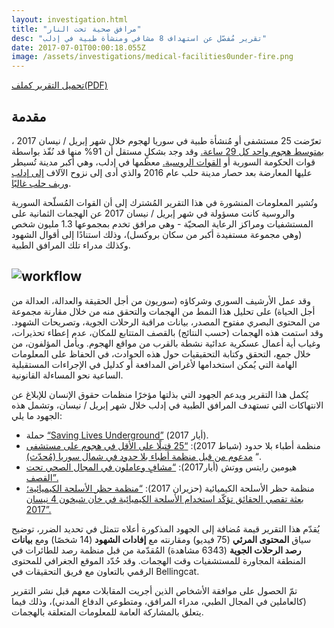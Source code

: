 ```yaml
---
layout: investigation.html
title: "مرافق صحية تحت النار"
desc: "تقرير مُفصّل عن استهداف 8 مشافي ومنشأة طبية في إدلب"
date: 2017-07-01T00:00:18.055Z
image: /assets/investigations/medical-facilities0under-fire.png
---
```


[تحميل التقرير كملف](https://media.syrianarchive.org/owncloud/index.php/s/RqjgNDXozhRSSf4)[(PDF)](https://media.syrianarchive.org/owncloud/index.php/s/RqjgNDXozhRSSf4)

## مقدمة

تعرّضت 25 مستشفى أو مُنشأة طبية في سوريا لهجوم خلال شهر إبريل / نيسان 2017 ، [بمتوسط هجوم واحد كل 29 ساعة.](https://www.theguardian.com/global-development/2017/may/11/doctors-syria-crowdfunding-maintain-underground-field-hospitals) وقد وجد بشكلٍ مستقل أن 91% منها قد نُفّذ بواسطة قوات الحكومة السورية أو [القوات الروسية.](http://foreignpolicy.com/2017/05/31/syria-hospitals-assad-civil-war-russia-usaid/) معظمها في إدلب، وهي أكبر مدينة تُسيطر عليها المعارضة بعد حصار مدينة حلب عام 2016 والذي أدى إلى نزوح الآلاف [إلى إدلب وريف حلب غالبًا](http://www.aljazeera.com/indepth/features/2017/01/displaced-syrians-stuck-limbo-idlib-taiba-camp-170129054623992.html).

وتُشير المعلومات المنشورة في هذا التقرير المُشترك إلى أن القوات المُسلّحة السورية والروسية كانت مسؤولة في شهر إبريل / نيسان 2017 عن الهجمات الثمانية على المستشفيات ومراكز الرعاية الصحيّة - وهي مرافق تخدم بمجموعها 1.3 مليون شخص (وهي مجموعة مستفيدة أكبر من سكان بروكسل)، وذلك استنادًا إلى أقوال الشهود وكذلك مدراء تلك المرافق الطبية.

## ![workflow](/assets/arabic-web.width-800.png)

وقد عمل الأرشيف السوري وشركاؤه (سوريون من أجل الحقيقة والعدالة، العدالة من أجل الحياة) على تحليل هذا النمط من الهجمات والتحقق منه من خلال مقارنة مجموعة من المحتوى البصري مفتوح المصدر، بيانات مراقبة الرحلات الجوية، وتصريحات الشهود. وقد استمت هذه الهجمات (حسب النتائج) بالقصف المتتابع للمكان، عدم إعطاء تحذيرات، وغياب أية أعمال عسكرية عدائية نشطة بالقرب من مواقع الهجوم. ويأمل المؤلفون، من خلال جمع، التحقق وكتابة التحقيقيات حول هذه الحوادث، في الحفاظ على المعلومات الهامة التي يُمكن استخدامها لأغراض المدافعة أو كدليل في الإجراءات المستقبلية الساعية نحو المساءلة القانونية.

يُكمل هذا التقرير ويدعم الجهود التي بذلتها مؤخرًا منظمات حقوق الإنسان للإبلاغ عن الانتهاكات التي تستهدف المرافق الطبية في إدلب خلال شهر إبريل / نيسان، وتشمل هذه الجهود ما يلي:

*   حملة [“Saving Lives Underground”](https://d1p8u7ytnu6qui.cloudfront.net/Saving%20Lives%20Underground%20report.pdf) (أيار 2017).
*   منظمة أطباء بلا حدود (شباط 2017): [“25 قتيلًا على الأقل في هجوم على مستشفى مدعوم من قبل منظمة أطباء بلا حدود في شمال سوريا (مُحدّث)](http://www.doctorswithoutborders.org/article/least-25-killed-attack-msf-supported-hospital-northern-syria-updated) “.
*   هيومين رايتس ووتش (أيار2017): [“مشافٍ وعاملون في المجال الصحي تحت القصف”.](https://www.hrw.org/news/2017/05/24/hospitals-health-workers-under-attack)
*   منظمة حظر الأسلحة الكيميائية (حزيران 2017): [“منظمة حظر الأسلحة الكيميائية؛ بعثة تقصي الحقائق تؤكّد استخدام الأسلحة الكيميائية في خان شيخون 4 نيسان 2017”.](https://www.opcw.org/news/article/opcw-fact-finding-mission-confirms-use-of-chemical-weapons-in-khan-shaykhun-on-4-april-2017/)

يُقدّم هذا التقرير قيمة مُضافة إلى الجهود المذكورة أعلاه تتمثل في تحديد الضرر، توضيح سياق **المحتوى المرئي** (75 فيديو) ومقارنته مع **إفادات الشهود** (14 شخصًا) ومع **بيانات رصد الرحلات الجوية** (6343 مشاهدة) المُقدّمة من قبل منظمة رصد للطائرات في المنطقة المجاورة للمستشفيات وقت الهجمات. وقد حُدّد الموقع الجغرافي للمحتوى الرقمي بالتعاون مع فريق التحقيقات في Bellingcat.

تمّ الحصول على موافقة الأشخاص الذين أجريت المقابلات معهم قبل نشر التقرير (كالعاملين في المجال الطبي، مدراء المرافق، ومتطوعي الدفاع المدني)، وذلك فيما يتعلق بالمشاركة العامة للمعلومات المتعلقة بالهجمات.
